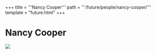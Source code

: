 +++
title = '''Nancy Cooper'''
path = '''/future/people/nancy-cooper/'''
template = "future.html"
+++

<h1>Nancy Cooper</h1>

<img class="speaker-photo" src="https://custom.cvent.com/C3A4539B19F74ABCB6FCE437F6BC0A74/files/event/910aaf2914d44586a56fbd0b3b2c31c0/8a472acd7c694056ab8f34313ef0e616.jpeg">

